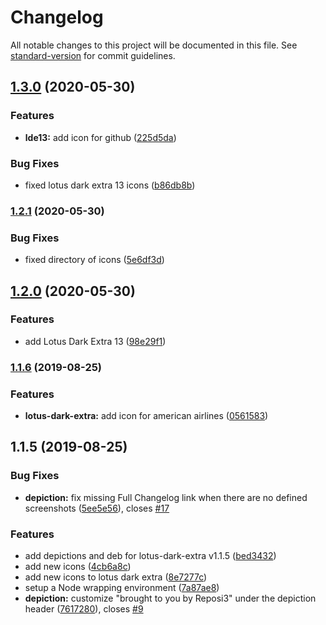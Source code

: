 # Changelog

All notable changes to this project will be documented in this file. See [standard-version](https://github.com/conventional-changelog/standard-version) for commit guidelines.

## [1.3.0](https://github.com/favna/cydia/compare/v1.2.1...v1.3.0) (2020-05-30)


### Features

* **lde13:** add icon for github ([225d5da](https://github.com/favna/cydia/commit/225d5da976aa637a095935ddcabbd569c67fc04f))


### Bug Fixes

* fixed lotus dark extra 13 icons ([b86db8b](https://github.com/favna/cydia/commit/b86db8b1287242b69008e13731750899bffcca95))

### [1.2.1](https://github.com/favna/cydia/compare/v1.2.0...v1.2.1) (2020-05-30)


### Bug Fixes

* fixed directory of icons ([5e6df3d](https://github.com/favna/cydia/commit/5e6df3daecbbc9c5a41e75ab3def92c386f7b736))

## [1.2.0](https://github.com/favna/cydia/compare/v1.1.6...v1.2.0) (2020-05-30)


### Features

* add Lotus Dark Extra 13 ([98e29f1](https://github.com/favna/cydia/commit/98e29f1a34fbc885f8ad36adeb58892c2c21b54c))

### [1.1.6](https://github.com/Favna/cydia/compare/v1.1.5...v1.1.6) (2019-08-25)

### Features

- **lotus-dark-extra:** add icon for american airlines ([0561583](https://github.com/Favna/cydia/commit/0561583))

## 1.1.5 (2019-08-25)

### Bug Fixes

- **depiction:** fix missing Full Changelog link when there are no defined screenshots ([5ee5e56](https://github.com/Favna/cydia/commit/5ee5e56)), closes [#17](https://github.com/Favna/cydia/issues/17)

### Features

- add depictions and deb for lotus-dark-extra v1.1.5 ([bed3432](https://github.com/Favna/cydia/commit/bed3432))
- add new icons ([4cb6a8c](https://github.com/Favna/cydia/commit/4cb6a8c))
- add new icons to lotus dark extra ([8e7277c](https://github.com/Favna/cydia/commit/8e7277c))
- setup a Node wrapping environment ([7a87ae8](https://github.com/Favna/cydia/commit/7a87ae8))
- **depiction:** customize "brought to you by Reposi3" under the depiction header ([7617280](https://github.com/Favna/cydia/commit/7617280)), closes [#9](https://github.com/Favna/cydia/issues/9)

